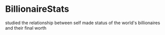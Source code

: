 # BillionaireStats
studied the relationship between self made status of the world's billionaires and their final worth
